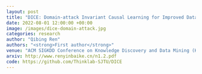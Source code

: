 ```yaml
---
layout: post
title: "DICE: Domain-attack Invariant Causal Learning for Improved Data Privacy Protection and Adversarial Robustness"
date: 2022-08-01 12:00:00 +00:00
image: /images/dice-domain-attack.jpg
categories: research
author: "Qibing Ren"
authors: "<strong>First author</strong>"
venue: "ACM SIGKDD Conference on Knowledge Discovery and Data Mining (KDD)"
arxiv: http://www.renyinbaike.cn/n1.2.pdf
code: https://github.com/Thinklab-SJTU/DICE
---
```

